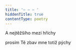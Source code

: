 ```yaml
---
title: '– – – '
hiddenTitle: true
contentType: poetry
---
```


<section>

A nejtěžšího mezi hříchy

prosím Tě zbav mne totiž pýchy

</section>

